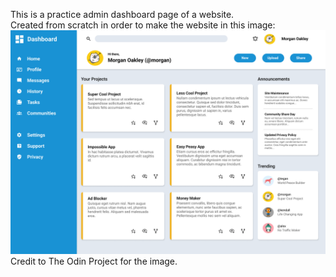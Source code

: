 This is a practice admin dashboard page of a website.  
Created from scratch in order to make the website in this image:  
![Image](reference.png)
Credit to The Odin Project for the image.
